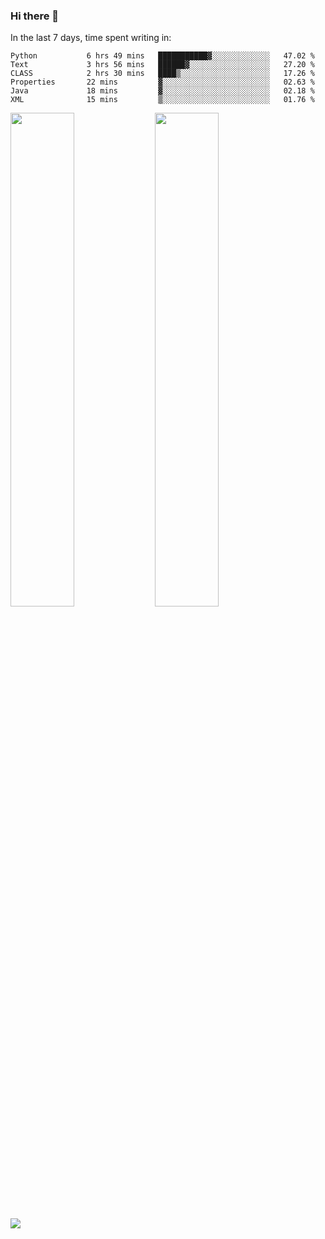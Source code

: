 ### Hi there 👋

In the last 7 days, time spent writing in:

<!--START_SECTION:waka-->

```text
Python           6 hrs 49 mins   ███████████▓░░░░░░░░░░░░░   47.02 %
Text             3 hrs 56 mins   ██████▓░░░░░░░░░░░░░░░░░░   27.20 %
CLASS            2 hrs 30 mins   ████▒░░░░░░░░░░░░░░░░░░░░   17.26 %
Properties       22 mins         ▓░░░░░░░░░░░░░░░░░░░░░░░░   02.63 %
Java             18 mins         ▓░░░░░░░░░░░░░░░░░░░░░░░░   02.18 %
XML              15 mins         ▒░░░░░░░░░░░░░░░░░░░░░░░░   01.76 %
```

<!--END_SECTION:waka-->

<img src="https://wakatime.com/share/@jimtje/5d0c92de-08f8-4a72-8f2f-6a9693d1e318.svg" width=45% height=45%> <img src="https://wakatime.com/share/@jimtje/501498ae-bda5-4da7-a89d-b40bcdd5556d.svg" width=45% height=45%>

![](https://hit.yhype.me/github/profile?user_id=43537315)
